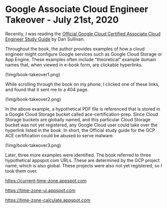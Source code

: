 # Google Associate Cloud Engineer Takeover - July 21st, 2020
Recently, I was reading the [Official Google Cloud Certified Associate Cloud Engineer Study Guide](https://www.amazon.com/Google-Cloud-Certified-Associate-Engineer/dp/1119564417/) by Dan Sullivan. 

Throughout the book, the author provides examples of how a cloud engineer might configure Google services such as Google Cloud Storage or App Engine. These examples often include "theoretical" example domain names that, when viewed in e-book form, are clickable hyperlinks.

(!img/book-takeover1.png)

While scrolling through the book on my phone, I clicked one of these links, and found that it sent me to a 404 page.

(!img/book-takeover2.png)

In the above example, a hypothetical PDF file is referenced that is stored in a Google Cloud Storage bucket called ace-certification-prep. Since Cloud Storage buckets are globally named, and this particular Cloud Storage bucket was not yet registered, any Google Cloud user could take over the hyperlink listed in the book. In short, the Official study guide for the GCP ACE certification could be abused to serve malware. 

(!img/book-takeover3.png)

Later, three more examples were identified. The book referred to three hypothetical appspot.com URLs. These are determined by the GCP project name, which is also global. These projects were also not yet registered, so I took them over.

https://current-time-zone.appspot.com

https://time-zone-ui.appspot.com

https://time-zone-calculate.appspot.com

